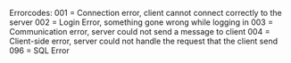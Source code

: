 Errorcodes:
001 = Connection error, client cannot connect correctly to the server
002 = Login Error, something gone wrong while logging in
003 = Communication error, server could not send a message to client
004 = Client-side error, server could not handle the request that the client send
096 = SQL Error